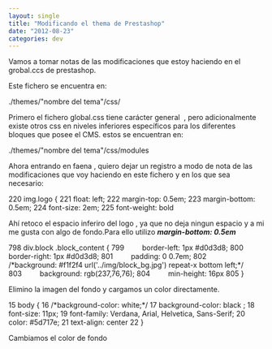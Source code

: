 ```yaml
---
layout: single
title: "Modificando el thema de Prestashop"
date: "2012-08-23"
categories: dev
---
```


Vamos a tomar notas de las modificaciones que estoy haciendo en el grobal.ccs de prestashop.

Este fichero se encuentra en:

./themes/"nombre del tema"/css/

Primero el fichero global.css tiene carácter general  , pero adicionalmente existe otros css en niveles inferiores específicos para los diferentes bloques que posee el CMS. estos se encuentran en:

./themes/"nombre del tema"/css/modules

Ahora entrando en faena , quiero dejar un registro a modo de nota de las modificaciones que voy haciendo en este fichero y en los que sea necesario:

 220 img.logo {
 221         float: left;
 222         margin-top: 0.5em;
 223         margin-bottom: 0.5em;
 224         font-size: 2em;
 225         font-weight: bold

Ahí retoco el espacio inferiro del logo , ya que no deja ningun espacio y a mi me gusta con algo de fondo.Para ello utilizo **_margin-bottom: 0.5em_**

798         div.block .block\_content {
799         border-left: 1px #d0d3d8;
800         border-right: 1px #d0d3d8;
801         padding: 0 0.7em;
802         /\*background: #f1f2f4 url('../img/block\_bg.jpg') repeat-x bottom left;\*/
803         background: rgb(237,76,76);
804         min-height: 16px
805 }

Elimino la imagen del fondo y cargamos un color directamente.

  15 body {
  16         /\*background-color: white;\*/
  17         background-color: black ;
  18         font-size: 11px;
  19         font-family: Verdana, Arial, Helvetica, Sans-Serif;
  20         color: #5d717e;
  21         text-align: center
  22 }

Cambiamos el color de fondo
